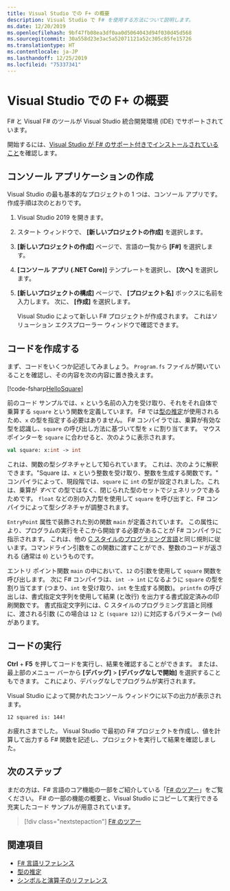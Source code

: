 ```yaml
---
title: Visual Studio での F+ の概要
description: Visual Studio で F# を使用する方法について説明します。
ms.date: 12/20/2019
ms.openlocfilehash: 9bf47fb08ea3df0aa0d5064043d94f030d45d568
ms.sourcegitcommit: 30a558d23e3ac5a52071121a52c305c85fe15726
ms.translationtype: HT
ms.contentlocale: ja-JP
ms.lasthandoff: 12/25/2019
ms.locfileid: "75337341"
---
```

# <a name="get-started-with-f-in-visual-studio"></a>Visual Studio での F+ の概要

F# と Visual F# のツールが Visual Studio 統合開発環境 (IDE) でサポートされています。

開始するには、[Visual Studio が F# のサポート付きでインストールされていること](install-fsharp.md#install-f-with-visual-studio)を確認します。

## <a name="create-a-console-application"></a>コンソール アプリケーションの作成

Visual Studio の最も基本的なプロジェクトの 1 つは、コンソール アプリです。 作成手順は次のとおりです。

1. Visual Studio 2019 を開きます。

2. スタート ウィンドウで、 **[新しいプロジェクトの作成]** を選択します。

3. **[新しいプロジェクトの作成]** ページで、言語の一覧から **[F#]** を選択します。

4. **[コンソール アプリ (.NET Core)]** テンプレートを選択し、 **[次へ]** を選択します。

5. **[新しいプロジェクトの構成]** ページで、 **[プロジェクト名]** ボックスに名前を入力します。 次に、 **[作成]** を選択します。

   Visual Studio によって新しい F# プロジェクトが作成されます。 これはソリューション エクスプローラー ウィンドウで確認できます。

## <a name="write-the-code"></a>コードを作成する

まず、コードをいくつか記述してみましょう。 `Program.fs` ファイルが開いていることを確認し、その内容を次の内容に置き換えます。

[!code-fsharp[HelloSquare](~/samples/snippets/fsharp/getting-started/hello-square.fs)]

前のコード サンプルでは、`x` という名前の入力を受け取り、それをそれ自体で乗算する `square` という関数を定義しています。 F# では[型の推定](../language-reference/type-inference.md)が使用されるため、`x` の型を指定する必要はありません。 F# コンパイラでは、乗算が有効な型を認識し、`square` の呼び出し方法に基づいて型を `x` に割り当てます。 マウスポインターを `square` に合わせると、次のように表示されます。

```fsharp
val square: x:int -> int
```

これは、関数の型シグネチャとして知られています。 これは、次のように解釈できます。"Square は、x という整数を受け取り、整数を生成する関数です。" コンパイラによって、現段階では、`square` に `int` の型が設定されました。これは、乗算が *すべて* の型ではなく、閉じられた型のセットでジェネリックであるためです。 `float` などの別の入力型を使用して `square` を呼び出すと、F# コンパイラによって型シグネチャが調整されます。

`EntryPoint` 属性で装飾された別の関数 `main` が定義されています。 この属性により、プログラムの実行をそこから開始する必要があることが F# コンパイラに指示されます。 これは、他の [C スタイルのプログラミング言語](https://en.wikipedia.org/wiki/Entry_point#C_and_C.2B.2B)と同じ規則に従います。コマンドライン引数をこの関数に渡すことができ、整数のコードが返される (通常は `0`) というものです。

エントリ ポイント関数 `main` の中において、`12` の引数を使用して `square` 関数を呼び出します。 次に F# コンパイラは、`int -> int` になるように `square` の型を割り当てます (つまり、`int` を受け取り、`int` を生成する関数)。 `printfn` の呼び出しは、書式指定文字列を使用して結果 (と改行) を出力する書式設定済みの印刷関数です。 書式指定文字列には、C スタイルのプログラミング言語と同様に、渡される引数 (この場合は `12` と `(square 12)`) に対応するパラメーター (`%d`) があります。

## <a name="run-the-code"></a>コードの実行

**Ctrl** + **F5** を押してコードを実行し、結果を確認することができます。 または、最上部のメニュー バーから **[デバッグ]**  >  **[デバッグなしで開始]** を選択することもできます。 これにより、デバッグなしでプログラムが実行されます。

Visual Studio によって開かれたコンソール ウィンドウに以下の出力が表示されます。

```console
12 squared is: 144!
```

お疲れさまでした。 Visual Studio で最初の F# プロジェクトを作成し、値を計算して出力する F# 関数を記述し、プロジェクトを実行して結果を確認しました。

## <a name="next-steps"></a>次のステップ

まだの方は、F# 言語のコア機能の一部をご紹介している「[F# のツアー](../tour.md)」をご覧ください。 F# の一部の機能の概要と、Visual Studio にコピーして実行できる充実したコード サンプルが用意されています。

> [!div class="nextstepaction"]
> [F# のツアー](../tour.md)

## <a name="see-also"></a>関連項目

- [F# 言語リファレンス](../language-reference/index.md)
- [型の推定](../language-reference/type-inference.md)
- [シンボルと演算子のリファレンス](../language-reference/symbol-and-operator-reference/index.md)
